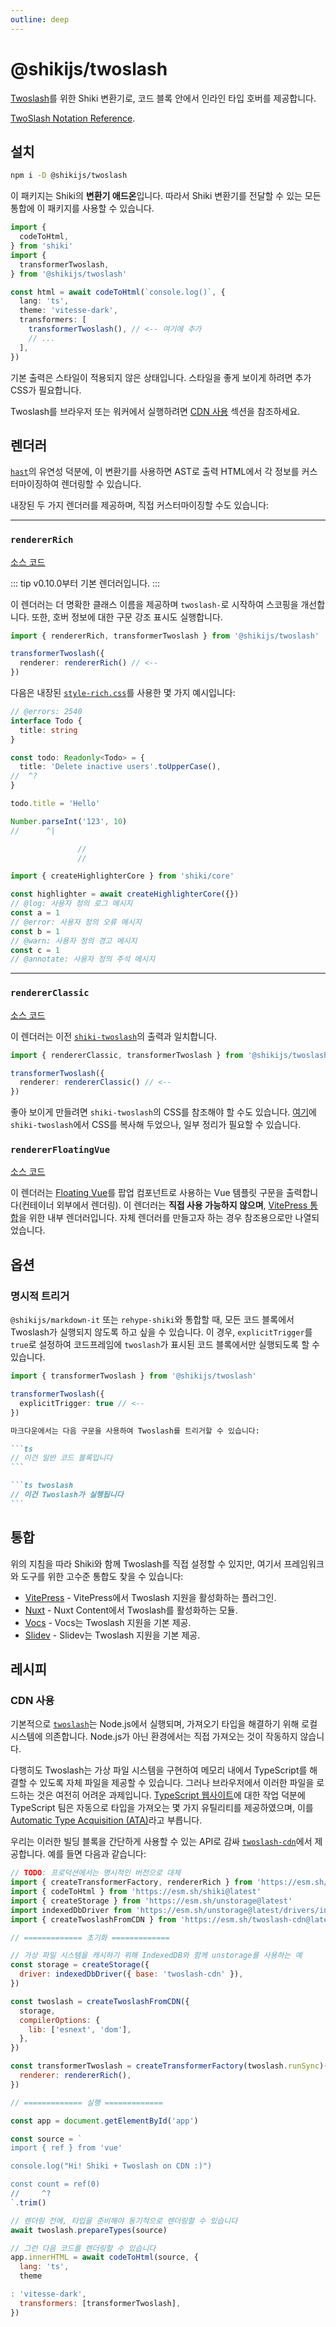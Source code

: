 ```yaml
---
outline: deep
---
```


# @shikijs/twoslash

<Badges name="@shikijs/twoslash" />

[Twoslash](https://github.com/twoslashes/twoslash)를 위한 Shiki 변환기로, 코드 블록 안에서 인라인 타입 호버를 제공합니다.

[TwoSlash Notation Reference](https://twoslash.netlify.app/refs/notations).

## 설치

```bash
npm i -D @shikijs/twoslash
```

이 패키지는 Shiki의 **변환기 애드온**입니다. 따라서 Shiki 변환기를 전달할 수 있는 모든 통합에 이 패키지를 사용할 수 있습니다.

```ts twoslash
import {
  codeToHtml,
} from 'shiki'
import {
  transformerTwoslash,
} from '@shikijs/twoslash'

const html = await codeToHtml(`console.log()`, {
  lang: 'ts',
  theme: 'vitesse-dark',
  transformers: [
    transformerTwoslash(), // <-- 여기에 추가
    // ...
  ],
})
```

기본 출력은 스타일이 적용되지 않은 상태입니다. 스타일을 좋게 보이게 하려면 추가 CSS가 필요합니다.

Twoslash를 브라우저 또는 워커에서 실행하려면 [CDN 사용](#cdn-usage) 섹션을 참조하세요.

## 렌더러

[`hast`](https://github.com/syntax-tree/hast)의 유연성 덕분에, 이 변환기를 사용하면 AST로 출력 HTML에서 각 정보를 커스터마이징하여 렌더링할 수 있습니다.

내장된 두 가지 렌더러를 제공하며, 직접 커스터마이징할 수도 있습니다:

---

### `rendererRich`

[소스 코드](https://github.com/shikijs/shiki/blob/main/packages/twoslash/src/renderer-rich.ts)

::: tip
v0.10.0부터 기본 렌더러입니다.
:::

이 렌더러는 더 명확한 클래스 이름을 제공하며 `twoslash-`로 시작하여 스코핑을 개선합니다. 또한, 호버 정보에 대한 구문 강조 표시도 실행합니다.

```ts twoslash
import { rendererRich, transformerTwoslash } from '@shikijs/twoslash'

transformerTwoslash({
  renderer: rendererRich() // <--
})
```

다음은 내장된 [`style-rich.css`](https://github.com/shikijs/shiki/blob/main/packages/twoslash/style-rich.css)를 사용한 몇 가지 예시입니다:

<!-- eslint-skip -->

```ts twoslash
// @errors: 2540
interface Todo {
  title: string
}

const todo: Readonly<Todo> = {
  title: 'Delete inactive users'.toUpperCase(),
//  ^?
}

todo.title = 'Hello'

Number.parseInt('123', 10)
//      ^|

               //
               //
```

```ts twoslash
import { createHighlighterCore } from 'shiki/core'

const highlighter = await createHighlighterCore({})
// @log: 사용자 정의 로그 메시지
const a = 1
// @error: 사용자 정의 오류 메시지
const b = 1
// @warn: 사용자 정의 경고 메시지
const c = 1
// @annotate: 사용자 정의 주석 메시지
```

---

### `rendererClassic`

[소스 코드](https://github.com/shikijs/shiki/blob/main/packages/twoslash/src/renderer-classic.ts)

이 렌더러는 이전 [`shiki-twoslash`](https://github.com/shikijs/twoslash)의 출력과 일치합니다.

```ts twoslash
import { rendererClassic, transformerTwoslash } from '@shikijs/twoslash'

transformerTwoslash({
  renderer: rendererClassic() // <--
})
```

좋아 보이게 만들려면 `shiki-twoslash`의 CSS를 참조해야 할 수도 있습니다. [여기](https://github.com/shikijs/shiki/blob/main/packages/twoslash/style-classic.css)에 `shiki-twoslash`에서 CSS를 복사해 두었으나, 일부 정리가 필요할 수 있습니다.

### `rendererFloatingVue`

[소스 코드](https://github.com/shikijs/shiki/blob/main/packages/vitepress-twoslash/src/renderer-floating-vue.ts)

이 렌더러는 [Floating Vue](https://floating-vue.starpad.dev/)를 팝업 컴포넌트로 사용하는 Vue 템플릿 구문을 출력합니다(컨테이너 외부에서 렌더링). 이 렌더러는 **직접 사용 가능하지 않으며**, [VitePress 통합](/packages/vitepress#twoslash)을 위한 내부 렌더러입니다. 자체 렌더러를 만들고자 하는 경우 참조용으로만 나열되었습니다.

## 옵션

### 명시적 트리거

`@shikijs/markdown-it` 또는 `rehype-shiki`와 통합할 때, 모든 코드 블록에서 Twoslash가 실행되지 않도록 하고 싶을 수 있습니다. 이 경우, `explicitTrigger`를 `true`로 설정하여 코드프레임에 `twoslash`가 표시된 코드 블록에서만 실행되도록 할 수 있습니다.

```ts twoslash
import { transformerTwoslash } from '@shikijs/twoslash'

transformerTwoslash({
  explicitTrigger: true // <--
})
```

````md
마크다운에서는 다음 구문을 사용하여 Twoslash를 트리거할 수 있습니다:

```ts
// 이건 일반 코드 블록입니다
```

```ts twoslash
// 이건 Twoslash가 실행됩니다
```
````

## 통합

위의 지침을 따라 Shiki와 함께 Twoslash를 직접 설정할 수 있지만, 여기서 프레임워크와 도구를 위한 고수준 통합도 찾을 수 있습니다:

- [VitePress](/packages/vitepress#twoslash) - VitePress에서 Twoslash 지원을 활성화하는 플러그인.
- [Nuxt](/packages/nuxt#twoslash) - Nuxt Content에서 Twoslash를 활성화하는 모듈.
- [Vocs](https://vocs.dev/docs/guides/twoslash) - Vocs는 Twoslash 지원을 기본 제공.
- [Slidev](https://sli.dev/custom/highlighters.html#twoslash-integration) - Slidev는 Twoslash 지원을 기본 제공.

## 레시피

### CDN 사용

기본적으로 [`twoslash`](https://github.com/twoslashes/twoslash/tree/main/packages/twoslash)는 Node.js에서 실행되며, 가져오기 타입을 해결하기 위해 로컬 시스템에 의존합니다. Node.js가 아닌 환경에서는 직접 가져오는 것이 작동하지 않습니다.

다행히도 Twoslash는 가상 파일 시스템을 구현하여 메모리 내에서 TypeScript를 해결할 수 있도록 자체 파일을 제공할 수 있습니다. 그러나 브라우저에서 이러한 파일을 로드하는 것은 여전히 어려운 과제입니다. [TypeScript 웹사이트](https://github.com/microsoft/TypeScript-Website)에 대한 작업 덕분에 TypeScript 팀은 자동으로 타입을 가져오는 몇 가지 유틸리티를 제공하였으며, 이를 [Automatic Type Acquisition (ATA)](https://github.com/microsoft/TypeScript-Website/tree/v2/packages/ata)라고 부릅니다.

우리는 이러한 빌딩 블록을 간단하게 사용할 수 있는 API로 감싸 [`twoslash-cdn`](https://twoslash.netlify.app/packages/cdn)에서 제공합니다. 예를 들면 다음과 같습니다:

```js
// TODO: 프로덕션에서는 명시적인 버전으로 대체
import { createTransformerFactory, rendererRich } from 'https://esm.sh/@shikijs/twoslash@latest/core'
import { codeToHtml } from 'https://esm.sh/shiki@latest'
import { createStorage } from 'https://esm.sh/unstorage@latest'
import indexedDbDriver from 'https://esm.sh/unstorage@latest/drivers/indexedb'
import { createTwoslashFromCDN } from 'https://esm.sh/twoslash-cdn@latest'

// ============= 초기화 =============

// 가상 파일 시스템을 캐시하기 위해 IndexedDB와 함께 unstorage를 사용하는 예
const storage = createStorage({
  driver: indexedDbDriver({ base: 'twoslash-cdn' }),
})

const twoslash = createTwoslashFromCDN({
  storage,
  compilerOptions: {
    lib: ['esnext', 'dom'],
  },
})

const transformerTwoslash = createTransformerFactory(twoslash.runSync)({
  renderer: rendererRich(),
})

// ============= 실행 =============

const app = document.getElementById('app')

const source = `
import { ref } from 'vue'

console.log("Hi! Shiki + Twoslash on CDN :)")

const count = ref(0)
//     ^?
`.trim()

// 렌더링 전에, 타입을 준비해야 동기적으로 렌더링할 수 있습니다
await twoslash.prepareTypes(source)

// 그런 다음 코드를 렌더링할 수 있습니다
app.innerHTML = await codeToHtml(source, {
  lang: 'ts',
  theme

: 'vitesse-dark',
  transformers: [transformerTwoslash],
})
```
